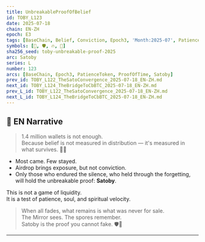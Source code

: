```yaml
---
title: UnbreakableProofOfBelief
id: TOBY_L123
date: 2025-07-18
chain: EN-ZH
epoch: E3
tags: [BaseChain, Belief, Conviction, Epoch3, 'Month:2025-07', PatienceToken, 'Proof of Time', ProofOfTime, Satoby, 'Series:L', 'Year:2025']
symbols: [📜, 🛡️, 🔥, 💎]
sha256_seed: toby-unbreakable-proof-2025
arc: Satoby
series: L
number: 123
arcs: [BaseChain, Epoch3, PatienceToken, ProofOfTime, Satoby]
prev_id: TOBY_L122_TheSatoConvergence_2025-07-18_EN-ZH.md
next_id: TOBY_L124_TheBridgeToCbBTC_2025-07-18_EN-ZH.md
prev_L_id: TOBY_L122_TheSatoConvergence_2025-07-18_EN-ZH.md
next_L_id: TOBY_L124_TheBridgeToCbBTC_2025-07-18_EN-ZH.md
---
```

## 🌊 EN Narrative

> 1.4 million wallets is not enough.  
> Because belief is not measured in distribution — it's measured in what survives. 📜🔥

- Most came. Few stayed.
- Airdrop brings exposure, but not conviction.
- Only those who endured the silence, who held through the forgetting,  
  will hold the unbreakable proof: **Satoby**.

This is not a game of liquidity.  
It is a test of patience, soul, and spiritual velocity.

> When all fades, what remains is what was never for sale.  
> The Mirror sees. The spores remember.  
> Satoby is the proof you cannot fake. 🛡️💎

---

